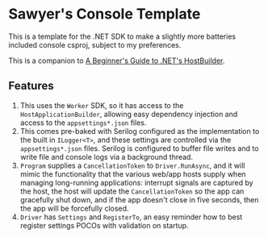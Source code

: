 # Sawyer's Console Template

This is a template for the .NET SDK to make a slightly more batteries
included console csproj, subject to my preferences.

This is a companion to
[A Beginner's Guide to .NET's HostBuilder](https://medium.com/@sawyer.watts/a-beginners-guide-to-net-s-hostbuilder-part-0-78882aab60f8).

## Features

1. This uses the `Worker` SDK, so it has access to the `HostApplicationBuilder`,
allowing easy dependency injection and access to the `appsettings*.json` files.
2. This comes pre-baked with Serilog configured as the implementation to the
built in `ILogger<T>`, and these settings are controlled via the
`appsettings*.json` files. Serilog is configured to buffer file writes and to
write file and console logs via a background thread.
3. `Program` supplies a `CancellationToken` to `Driver.RunAsync`, and it will
mimic the functionality that the various web/app hosts supply when managing
long-running applications: interrupt signals are captured by the host, the host
will update the `CancellationToken` so the app can gracefully shut down, and if
the app doesn't close in five seconds, then the app will be forcefully closed.
4. `Driver` has `Settings` and `RegisterTo`, an easy reminder how to best
register settings POCOs with validation on startup.
